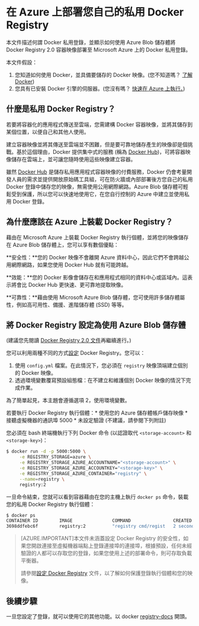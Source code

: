 <properties title="Deploying Your Own Private Docker Registry on Azure"
  pageTitle="在 Azure 上部署您自己的私用 Docker Registry"
  description="描述如何使用 Docker Registry 裝載 Azure Blob 儲存體服務上的容器映像。"
  services="virtual-machines"
  documentationCenter="virtual-machines"
  authors="ahmetalpbalkan"
  editor="squillace"
  manager="" 
  tags="" />

<tags
  ms.service="virtual-machines"
  ms.devlang="multiple"
  ms.topic="article"
  ms.tgt_pltfrm="vm-linux"
  ms.workload="infrastructure-services"
  ms.date="06/17/2015" 
  ms.author="ahmetb" />

# 在 Azure 上部署您自己的私用 Docker Registry

本文件描述何謂 Docker 私用登錄，並顯示如何使用 Azure Blob 儲存體將 Docker Registry 2.0 容器映像部署至 Microsoft Azure 上的 Docker 私用登錄。

本文件假設：

1. 您知道如何使用 Docker，並具備要儲存的 Docker 映像。(您不知道嗎？ [了解 Docker](https://www.docker.com))
2. 您具有已安裝 Docker 引擎的伺服器。(您沒有嗎？ [快速在 Azure 上執行。](http://azure.microsoft.com/documentation/templates/docker-simple-on-ubuntu/))


## 什麼是私用 Docker Registry？

若要將容器化的應用程式傳送至雲端，您需建構 Docker 容器映像，並將其儲存到某個位置，以便自己和其他人使用。

建立容器映像並將其傳送至雲端並不困難，但是要可靠地儲存產生的映像卻是個挑戰。基於這個理由，Docker 提供集中式的服務 (稱為 [Docker Hub][docker-hub])，可將容器映像儲存在雲端上，並可讓您隨時使用這些映像建立容器。

雖然 [Docker Hub][docker-hub] 是儲存私用應用程式容器映像的付費服務，Docker 仍會考量開發人員的需求並提供開放原始碼工具組，可在防火牆或內部部署後方您自己的私用 Docker 登錄中儲存您的映像，無需使用公用網際網路。Azure Blob 儲存體可輕鬆受到保護，所以您可以快速地使用它，在您自行控制的 Azure 中建立並使用私用 Docker 登錄。

## 為什麼應該在 Azure 上裝載 Docker Registry？

藉由在 Microsoft Azure 上裝載 Docker Registry 執行個體，並將您的映像儲存在 Azure Blob 儲存體上，您可以享有數個優點：

**安全性：**您的 Docker 映像不會離開 Azure 資料中心，因此它們不會跨越公用網際網路，如果您使用 Docker Hub 就有可能跨越。
  
**效能：**您的 Docker 影像會儲存在和應用程式相同的資料中心或區域內。這表示將會比 Docker Hub 更快速、更可靠地提取映像。

**可靠性：**藉由使用 Microsoft Azure Blob 儲存體，您可使用許多儲存體屬性，例如高可用性、備援、進階儲存體 (SSD) 等等。

## 將 Docker Registry 設定為使用 Azure Blob 儲存體

(建議您先閱讀 [Docker Registry 2.0 文件][registry-docs]再繼續進行。)

您可以利用兩種不同的方式[設定][registry-config] Docker Registry。您可以：

1. 使用 `config.yml` 檔案。在此情況下，您必須在 `registry` 映像頂端建立個別的 Docker 映像。
2. 透過環境變數覆寫預設組態檔：在不建立和維護個別 Docker 映像的情況下完成作業。

為了簡單起見，本主題會遵循選項 2，使用環境變數。

若要執行 Docker Registry 執行個體：* 使用您的 Azure 儲存體帳戶儲存映像 * 接聽虛擬機器的通訊埠 5000 * 未設定驗證 (不建議，請參閱下列附註)

您必須在 bash 終端機執行下列 Docker 命令 (以認證取代 `<storage-account>` 和 `<storage-key>`)：

```sh
$ docker run -d -p 5000:5000 \
     -e REGISTRY_STORAGE=azure \
     -e REGISTRY_STORAGE_AZURE_ACCOUNTNAME="<storage-account>" \
     -e REGISTRY_STORAGE_AZURE_ACCOUNTKEY="<storage-key>" \
     -e REGISTRY_STORAGE_AZURE_CONTAINER="registry" \
     --name=registry \
     registry:2
```

一旦命令結束，您就可以看到容器藉由在您的主機上執行 `docker ps` 命令，裝載您的私用 Docker Registry 執行個體：

```sh
$ docker ps
CONTAINER ID        IMAGE               COMMAND                CREATED             STATUS              PORTS                    NAMES
3698ddfebc6f        registry:2          "registry cmd/regist   2 seconds ago       Up 1 seconds        0.0.0.0:5000->5000/tcp   registry
```

> [AZURE.IMPORTANT]本文件未涵蓋設定 Docker Registry 的安全性，如果您開啟連接至虛擬機器端點上登錄連接埠的連接埠，根據預設，任何未經驗證的人都可以存取您的登錄，如果您使用上述的部署命令，則可存取負載平衡器。
>
> 請參閱[設定 Docker Registry][registry-config] 文件，以了解如何保護登錄執行個體和您的映像。

## 後續步驟

一旦您設定了登錄，就可以使用它的其他功能。以 docker [registry-docs] 開頭。

[docker-hub]: https://hub.docker.com/
[registry]: https://github.com/docker/distribution
[registry-docs]: http://docs.docker.com/registry/
[registry-config]: http://docs.docker.com/registry/configuration/
 

<!---HONumber=62-->